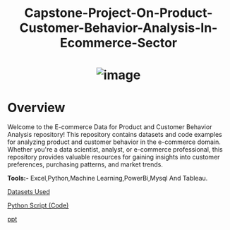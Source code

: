 # <p align="center"> Capstone-Project-On-Product-Customer-Behavior-Analysis-In-Ecommerce-Sector </p>
# <p align="center">![image](https://github.com/AhamedSahil/Capstone-Project-On-Product-Customer-Behavior-Analysis-In-Ecommerce-Sector/assets/164605797/04496a6b-3488-45ec-ad86-8634d7675ca6)
</p>

# Overview

Welcome to the E-commerce Data for Product and Customer Behavior Analysis repository! This repository contains datasets and code examples for analyzing product and customer behavior in the e-commerce domain. Whether you're a data scientist, analyst, or e-commerce professional, this repository provides valuable resources for gaining insights into customer preferences, purchasing patterns, and market trends.

**Tools:-** Excel,Python,Machine Learning,PowerBi,Mysql And Tableau.

[Datasets Used](https://github.com/AhamedSahil/Capstone-Project-On-Product-Customer-Behavior-Analysis-In-Ecommerce-Sector/blob/64e5b62583f32b16eec31e08449cca43b6ed1f0f/Transactions_new.csv)

[Python Script (Code)](https://github.com/AhamedSahil/Capstone-Project-On-Product-Customer-Behavior-Analysis-In-Ecommerce-Sector/blob/64e5b62583f32b16eec31e08449cca43b6ed1f0f/Final_capstone_script.ipynb)

[ppt](https://github.com/AhamedSahil/Capstone-Project-On-Product-Customer-Behavior-Analysis-In-Ecommerce-Sector/blob/64e5b62583f32b16eec31e08449cca43b6ed1f0f/E-Commerce%20Retail%20data%20analysis.pptx)
